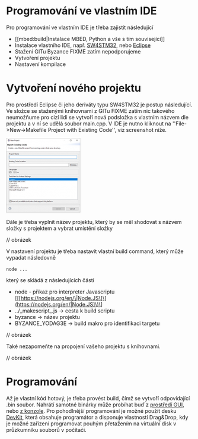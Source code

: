 # Programování ve vlastním IDE

Pro programování ve vlastním IDE je třeba zajistit následující

* \[\[mbed:build\|Instalace MBED, Python a vše s tím související\]\]
* Instalace vlastního IDE, např. [SW4STM32](http://www.st.com/en/development-tools/sw4stm32.html), nebo [Eclipse](https://www.eclipse.org/downloads/?)
* Stažení GITu Byzance FIXME zatím nepodporujeme
* Vytvoření projektu
* Nastavení kompilace

# Vytvoření nového projektu

Pro prostředí Eclipse či jeho deriváty typu SW4STM32 je postup následující. Ve složce se staženými knihovnami z GITu FIXME zatím nic takového neumožňume pro cizí lidi se vytvoří nová podsložka s vlastním názvem dle projektu a v ní se udělá soubor main.cpp. V IDE je nutno kliknout na ''File-&gt;New-&gt;Makefile Project with Existing Code'', viz screenshot níže.

![ide_start](/images/hardware/ide_project.png)

Dále je třeba vyplnit název projektu, který by se měl shodovat s názvem složky s projektem a vybrat umístění složky

// obrázek

V nastavení projektu je třeba nastavit vlastní build command, který může vypadat následovně

```
node ...
```

který se skládá z následujících částí

* node - příkaz pro interpreter Javascriptu \[\[[https://nodejs.org/en/\|Node.JS\]\](https://nodejs.org/en/|Node.JS]\)\]
* ../\_makescript\_.js -&gt; cesta k build scriptu
* byzance -&gt; název projektu
* BYZANCE\_YODAG3E -&gt; build makro pro identifikaci targetu

// obrázek

Také nezapomeňte na propojení vašeho projektu s knihovnami.

// obrázek

# Programování

Až je vlastní kód hotový, je třeba provést build, čímž se vytvoří odpovídající .bin soubor. Nahrátí samotné binárky může probíhat buď z [prostředí GUI](/byzance_documentation/hardware_intro/navody/offline-programovani/upload-kodu-z-gui.md), nebo [z konzole](/byzance_documentation/hardware_intro/navody/offline-programovani/upload-kodu-z-konzole.md). Pro pohodlnější programování je možné použít desku [DevKit](/byzance_documentation/hardware_intro/hardware/dk3g.md), která obsahuje programátor a disponuje vlastností Drag&Drop, kdy je možné zařízení programovat pouhým přetažením na virtuální disk v průzkumníku souborů v počítači.

